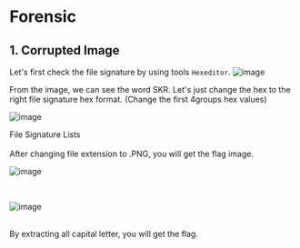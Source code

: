 # Forensic

## 1. Corrupted Image

Let's first check the file signature by using tools ```Hexeditor```.
	![image](https://user-images.githubusercontent.com/59368650/121786568-1ed99700-cbf3-11eb-8985-da087fb839f2.png)
	
From the image, we can see the word SKR.
Let's just change the hex to the right file signature hex format. (Change the first 4groups hex values)

![image](https://user-images.githubusercontent.com/59368650/121786875-40d41900-cbf5-11eb-9fd8-73a5dfe47e21.png)

<a src="https://en.wikipedia.org/wiki/List_of_file_signatures"> File Signature Lists </a>
<br>	
After changing file extension to .PNG, you will get the flag image.

![image](https://user-images.githubusercontent.com/59368650/121786982-e6878800-cbf5-11eb-9d3c-03db0f51b05b.png)

<br>

![image](https://user-images.githubusercontent.com/59368650/121787024-4120e400-cbf6-11eb-8ff4-ecc8744b7f42.png)

<br>
	By extracting all capital letter, you will get the flag.
